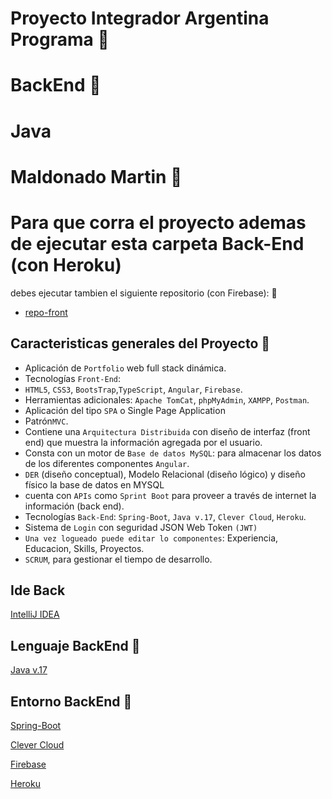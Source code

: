 # Proyecto Integrador Argentina Programa 🚀

# BackEnd 🚀

# Java

# Maldonado Martin 🚀

# Para que corra el proyecto ademas de ejecutar esta carpeta Back-End (con Heroku) 
debes ejecutar tambien el siguiente repositorio (con Firebase): 🚀

- [repo-front](https://github.com/M-1985-web/FrontEnd)


## Caracteristicas generales del Proyecto 🚀

* Aplicación de `Portfolio` web full stack dinámica.
* Tecnologías `Front-End`: 
* `HTML5`, `CSS3`, `BootsTrap`,`TypeScript`, `Angular`, `Firebase`.
* Herramientas adicionales: `Apache TomCat`, `phpMyAdmin`, `XAMPP`, `Postman`.
* Aplicación del tipo `SPA` o Single Page Application
* Patrón`MVC`.
* Contiene una `Arquitectura Distribuida` con diseño de 
interfaz (front end) que muestra la información agregada por el 
usuario.
* Consta con un motor de `Base de datos MySQL`: para almacenar 
los datos de los diferentes componentes `Angular`.
* `DER` (diseño conceptual), Modelo Relacional (diseño lógico) y diseño físico la 
base de datos en MYSQL 
* cuenta con `APIs` como `Sprint Boot` para proveer a través de 
internet la información (back end).
* Tecnologías `Back-End`: `Spring-Boot`, `Java v.17`, `Clever Cloud`,  `Heroku`.
* Sistema de `Login` con seguridad JSON Web Token `(JWT)`
* `Una vez logueado puede editar lo componentes`: Experiencia, Educacion, Skills, 
Proyectos.
* `SCRUM`, para gestionar el tiempo de desarrollo.


## Ide Back

[IntelliJ IDEA](https://www.jetbrains.com/es-es/idea/)

## Lenguaje BackEnd 🚀

[Java v.17](https://www.oracle.com/java/technologies/javase/jdk17-archive-downloads.html)


## Entorno BackEnd 🚀

[Spring-Boot](https://start.spring.io/)

[Clever Cloud](https://www.clever-cloud.com/)

[Firebase](https://firebase.google.com/)

[Heroku](https://id.heroku.com/)




